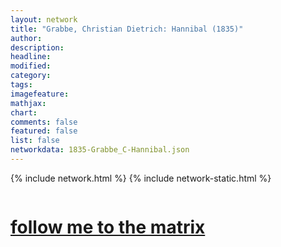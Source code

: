 ```yaml
---
layout: network
title: "Grabbe, Christian Dietrich: Hannibal (1835)"
author:
description:
headline:
modified:
category:
tags: 
imagefeature: 
mathjax: 
chart: 
comments: false
featured: false
list: false
networkdata: 1835-Grabbe_C-Hannibal.json
---
```

{% include network.html %}
{% include network-static.html %}
<div class="row">
  <div class="small-5 small-centered columns"><a href="/matrix393"><h1>follow me to the matrix</h1></a>
</div>
</div>
